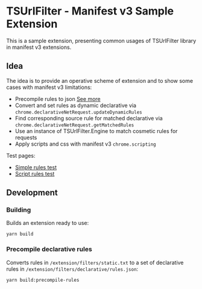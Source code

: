 # TSUrlFilter - Manifest v3 Sample Extension 

This is a sample extension, presenting common usages of TSUrlFilter library in manifest v3 extensions.

## <a id="idea"></a> Idea
The idea is to provide an operative scheme of extension and to show some cases with manifest v3 limitations: 

-   Precompile rules to json [See more](#precompile)
-   Convert and set rules as dynamic declarative via `chrome.declarativeNetRequest.updateDynamicRules`
-   Find corresponding source rule for matched declarative via `chrome.declarativeNetRequest.getMatchedRules` 
-   Use an instance of TSUrlFilter.Engine to match cosmetic rules for requests
-   Apply scripts and css with manifest v3 `chrome.scripting`

Test pages:
-   [Simple rules test](http://testcases.adguard.com/Filters/simple-rules/test-simple-rules.html)
-   [Script rules test](http://testcases.adguard.com/Filters/script-rules/test-script-rules.html)

## <a id="usage"></a> Development

### <a id="build"></a> Building
Builds an extension ready to use:
```
yarn build
```

### <a id="precompile"></a> Precompile declarative rules
Converts rules in `/extension/filters/static.txt` to a set of declarative rules in `/extension/filters/declarative/rules.json`:
```
yarn build:precompile-rules
```
